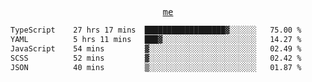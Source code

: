 <p align="center">
  <samp>
    <a href="https://yiwwhl.com">me</a>
  </samp>
</p>

<!--START_SECTION:waka-->

```txt
TypeScript    27 hrs 17 mins  ██████████████████▓░░░░░░   75.00 %
YAML          5 hrs 11 mins   ███▓░░░░░░░░░░░░░░░░░░░░░   14.27 %
JavaScript    54 mins         ▓░░░░░░░░░░░░░░░░░░░░░░░░   02.49 %
SCSS          52 mins         ▓░░░░░░░░░░░░░░░░░░░░░░░░   02.42 %
JSON          40 mins         ▒░░░░░░░░░░░░░░░░░░░░░░░░   01.87 %
```

<!--END_SECTION:waka-->